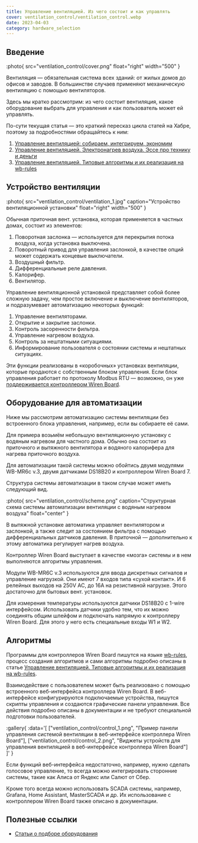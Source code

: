 ```yaml
---
title: Управление вентиляцией. Из чего состоит и как управлять
cover: ventilation_control/ventilation_control.webp
date: 2023-04-03
category: hardware_selection
---
```


## Введение

:photo{
    src="ventilation_control/cover.png"
    float="right"
    width="500"
}

Вентиляция — обязательная система всех зданий: от жилых домов до офисов и заводов. В большинстве случаев применяют механическую вентиляцию с помощью вентиляторов.

Здесь мы кратко рассмотрим: из чего состоит вентиляция, какое оборудование выбрать для управления и как пользователь может ей управлять.

По-сути текущая статья — это краткий пересказ цикла статей на Хабре, поэтому за подробностями обращайтесь к ним:

1. [Управление вентиляцией: собираем, интегрируем, экономим](https://habr.com/ru/company/wirenboard/blog/702444/)
2. [Управление вентиляцией. Электронагрев воздуха. Эссе про технику и деньги](https://habr.com/ru/company/wirenboard/blog/705900/)
3. [Управление вентиляцией. Типовые алгоритмы и их реализация на wb-rules](https://habr.com/ru/company/wirenboard/blog/715288/)

## Устройство вентиляции

:photo{
    src="ventilation_control/ventilation_1.jpg"
    caption="Устройство вентиляционной установки"
    float="right"
    width="500"
}

Обычная приточная вент. установка, которая применяется в частных домах, состоит из элементов:

1. Поворотная заслонка — используется для перекрытия потока воздуха, когда установка выключена. 
2. Поворотный привод для управления заслонкой, в качестве опций может содержать концевые выключатели. 
3. Воздушный фильтр. 
4. Дифференциальные реле давления. 
5. Калорифер. 
6. Вентилятор.

Управление вентиляционной установкой представляет собой более сложную задачу, чем простое включение и выключение вентиляторов, и подразумевает автоматизацию некоторых функций:

1. Управление вентиляторами. 
2. Открытие и закрытие заслонки. 
3. Контроль засоренности фильтра. 
4. Управление нагревом воздуха. 
5. Контроль за нештатными ситуациями. 
6. Информирование пользователя о состоянии системы и нештатных ситуациях.

Эти функции реализованы в «коробочных» установках вентиляции, которые продаются с собственным блоком управления.
Если блок управления работает по протоколу Modbus RTU — возможно, он уже [поддерживается контроллером Wiren Board](https://wirenboard.com/wiki/Supported_devices).

## Оборудование для автоматизации

Ниже мы рассмотрим автоматизацию системы вентиляции без встроенного блока управления, например, если вы собираете её сами.

Для примера возьмём небольшую вентиляционную установку с водяным нагревом для частного дома. Обычно она состоит из приточного и вытяжного вентилятора и водяного калорифера для нагрева приточного воздуха.

Для автоматизации такой системы можно обойтись двумя модулями WB-MR6c v.3, двумя датчиками DS18B20 и контроллером Wiren Board 7.

Структура системы автоматизации в таком случае может иметь следующий вид.

:photo{
    src="ventilation_control/scheme.png"
    caption="Структурная схема системы автоматизации вентиляции с водяным нагревом воздуха"
    float="center"
}

В вытяжной установке автоматика управляет вентилятором и заслонкой, а также следит за состоянием фильтра с помощью дифференциальных датчиков давления. В приточной — дополнительно к этому автоматика регулирует нагрев воздуха.

Контроллер Wiren Board выступает в качестве «мозга» системы и в нем выполняются алгоритмы управления.

Модули WB-MR6C v.3 используются для ввода дискретных сигналов и управление нагрузкой. Они имеют 7 входов типа «сухой контакт». И 6 релейных выходов на 250V AC, до 16А на резистивной нагрузке. Этого достаточно для бытовых вент. установок.

Для измерения температуры используются датчики DS18B20 с 1-wire интерфейсом. Использовать датчики удобно тем, что их можно соединять общим шлейфом и подключать напрямую к контроллеру Wiren Board. Для этого у него есть специальные входы W1 и W2.

## Алгоритмы

Программы для контроллеров Wiren Board пишутся на языке [wb-rules](https://wirenboard.com/wiki/Wb-rules), процесс создания алгоритмов и сами алгоритмы подробно описаны в статье [Управление вентиляцией. Типовые алгоритмы и их реализация на wb-rules](https://habr.com/ru/company/wirenboard/blog/715288/).

Взаимодействие с пользователем может быть реализовано с помощью встроенного веб-интерфейса контроллера Wiren Board. В веб-интерфейсе конфигурируются подключаемые устройства, пишутся скрипты управления и создаются графические панели управления. Все действия подробно описаны в документации и не требуют специальной подготовки пользователей.

:gallery{
    :data='[
        ["ventilation_control/control_1.png", "Пример панели управления системой вентиляции в веб-интерфейсе контроллера Wiren Board"],
        ["ventilation_control/control_2.png", "Виджеты устройств для управления вентиляцией в веб-интерфейсе контроллера Wiren Board"]
    ]'
}

Если функций веб-интерфейса недостаточно, например, нужно сделать голосовое управление, то всегда можно интегрировать сторонние системы, такие как Алиса от Яндекс или Салют от Сбер.

Кроме того всегда можно использовать SCADA системы, например, Grafana, Home Assistant, MasterSCADA и др. Их использование с контроллером Wiren Board также описано в документации.

## Полезные ссылки

- [Статьи о подборе оборудования](https://wirenboard.com/ru/pages/sh-articles/)
